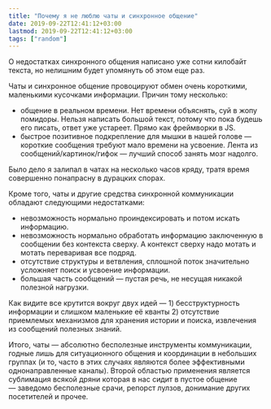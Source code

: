 ```yaml
---
title: "Почему я не люблю чаты и синхронное общение"
date: 2019-09-22T12:41:12+03:00
lastmod: 2019-09-22T12:41:12+03:00
tags: ["random"]
---
```


О недостатках синхронного общения написано уже сотни килобайт текста, но нелишним будет упомянуть об этом еще раз.

Чаты и синхронное общение провоцируют обмен очень короткими, маленькими кусочками информации. Причин тому несколько:

- общение в реальном времени. Нет времени объяснять, суй в жопу помидоры. Нельзя написать большой текст, потому что пока будешь его писать, ответ уже устареет. Прямо как фреймворки в JS.
- быстрое позитивное подкрепление для мышки в нашей голове — короткие сообщения требуют мало времени на усвоение. Лента из сообщений/картинок/гифок — лучший способ занять мозг надолго. 

Было дело я залипал в чатах на несколько часов кряду, тратя время совершенно понапрасну в дурацких спорах.

Кроме того, чаты и другие средства синхронной коммуникации обладают следующими недостатками:

- невозможность нормально проиндексировать и потом искать информацию.
- невозможность нормально обработать информацию заключенную в сообщении  без контекста сверху. А контекст сверху надо мотать и мотать переваривая все подряд.
- отсутствие структуры и ветвления, сплошной поток значительно усложняет поиск и усвоение информации.
- большая часть сообщений — пустая речь, не несущая никакой полезной нагрузки.

Как видите все крутится вокруг двух идей — 1) бесструктурность информации и слишком маленькие её кванты 2) отсутствие приемлемых механизмов для хранения истории и поиска, извлечения из сообщений полезных знаний.

Итого, чаты — абсолютно бесполезные инструменты коммуникации, годные лишь для ситуационного общения и координации в небольших группах (и то, часто в этих случаях являются более эффективными однонаправленные каналы). Второй областью применения является сублимация всякой дряни которая в нас сидит в пустое общение — заведомо бесполезные срачи, репорст лулзов, донимание других посетителей и прочее.
